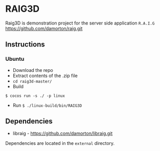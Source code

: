 # RAIG3D
Raig3D is demonstration project for the server side application `R.A.I.G` https://github.com/damorton/raig.git

## Instructions

### Ubuntu 

- Download the repo
- Extract contents of the .zip file
- `cd raig3d-master/`
- Build
```
$ cocos run -s ./ -p linux
```
- Run `$ ./linux-build/bin/RAIG3D`

## Dependencies

- libraig - https://github.com/damorton/libraig.git

Dependencies are located in the `external` directory.
